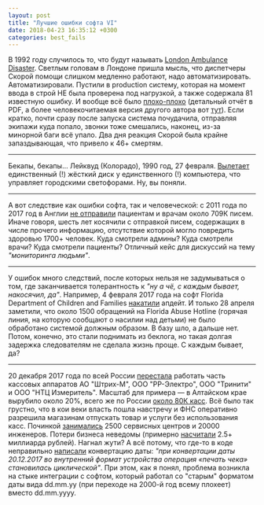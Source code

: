 ```yaml
---
layout: post
title: "Лучшие ошибки софта VI"
date: 2018-04-23 16:35:12 +0300
categories: best_fails
---
```

В 1992 году случилось то, что будут называть [London Ambulance Disaster](https://www.wired.com/2009/10/1026london-ambulance-computer-meltdown/). Светлым головам в Лондоне пришла мысль, что диспетчеры Скорой помощи слишком медленно работают, надо автоматизировать. Автоматизировали. Пустили в production систему, которая на момент ввода в строй НЕ была проверена под нагрузкой, а также содержала 81 известную ошибку. И вообще всё было [плохо-плохо](http://www0.cs.ucl.ac.uk/staff/A.Finkelstein/las/lascase0.9.pdf) (детальный отчёт в PDF, а более человекочитаемая версия другого автора вот [тут](http://erichmusick.com/writings/technology/1992-london-ambulance-cad-failure.html)). Если кратко, почти сразу после запуска система почудачила, отправляя экипажи куда попало, звонки тоже смешались, наконец, из-за минорной баги всё упало. Два дня реакция Скорой была крайне запаздывающая, что привело к 46+ смертям.

---

Бекапы, бекапы... Лейквуд (Колорадо), 1990 год, 27 февраля. [Вылетает](https://cs.stanford.edu/people/eroberts/cs181/projects/1999-00/critical-systems/commercial.htm) единственный (!) жёсткий диск у единственного (!) компьютера, что управляет городскими светофорами. Ну, вы поняли.

---

А вот следствие как ошибки софта, так и человеческой: с 2011 года по 2017 год в Англии [не отправили](https://www.digitalhealth.net/2017/06/1700-cases-of-potential-harm-from-medical-correspondence-error/) пациентам и врачам около 709К писем. Иначе говоря, шесть лет косячили с отправкой писем, содержащих в числе прочего информацию, отсутствие которой могло повредить здоровью 1700+ человек. Куда смотрели админы? Куда смотрели врачи? Куда смотрели пациенты? Отличный кейс для дискуссий на тему *"мониторинга людьми"*.

---

У ошибок много следствий, после которых нельзя не задумываться о том, где заканчивается толерантность к *"ну а чё, с каждым бывает, накосячил, да"*. Например, 4 февраля 2017 года на софт Florida Department of Children and Families [накатили](http://www.tampabay.com/news/child-abuse-tips-silenced-for-months-by-dcf-computer-glitch/2323316) апдейт. И только 28 апреля заметили, что около 1500 обращений на Florida Abuse Hotline (горячая линия, на которую сообщают о насилии над детьми) не было обработано системой должным образом. В базу шло, а дальше нет. Потом, конечно, это стали поднимать из беклога, но такая долгая задержка следователям не сделала жизнь проще. С каждым бывает, да?

---

20 декабря 2017 года по всей России [перестала](http://www.forbes.ru/biznes/354735-problema-2018-goda-massovyy-sboy-v-rabote-onlayn-kass-proizoshel-iz-za-oshibki) работать часть кассовых аппаратов АО "Штрих-М", ООО "РР-Электро", ООО "Тринити" и ООО "НТЦ Измеритель". Масштаб для примера — в Алтайском крае вырубило около 20%, всего же по России [около 80К касс](https://www.vedomosti.ru/business/articles/2017/12/21/746006-sboi-onlain-kass). Всё было так грустно, что в кои веки власть пошла навстречу и ФНС оперативно разрешила магазинам отпускать товар и услуги без использования касс. Починкой [занимались](https://www.vedomosti.ru/business/news/2017/12/20/745931-shtrih-m-priznala-massovuyu-polomku-svoih-kassovih-apparatov) 2500 сервисных центров и 20000 инженеров. Потери бизнеса неведомы (примерно [насчитали](https://lenta.ru/news/2017/12/20/bug/) 2.5+ миллиарда рублей). Нагнал жути? А всё потому, что где-то в коде неправильно [написали](https://www.retail-loyalty.org/news/shtrikh-m-utochnila-prichinu-sboya-v-rabote-onlayn-kass-/) конвертацию даты: *"при конвертации даты 20.12.2017 во внутренний формат устройства операция «печать чека» становилась циклической"*. При этом, как я понял, проблема возникла на стыке интеграции с софтом, который работал со "старым" форматом даты вида dd.mm.yy (при переходе на 2000-й год всему плохеет) вместо dd.mm.yyyy.
